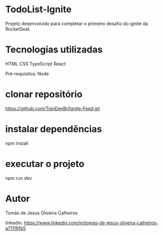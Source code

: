 # TodoList-Ignite

Projeto desenvolvido para completar o primeiro desafio do ignite da RocketSeat.


 
# Tecnologias utilizadas
HTML 
CSS
TypeScript
React

Pré-requisitos: 
Node

# clonar repositório

https://github.com/TomDevBr/Ignite-Feed.git

# instalar dependências

npm install

# executar o projeto

npm run dev

# Autor

Tomás de Jesus Oliveira Calheiros 


linkedin: https://www.linkedin.com/in/tomás-de-jesus-oliveira-calheiros-a711191b5
